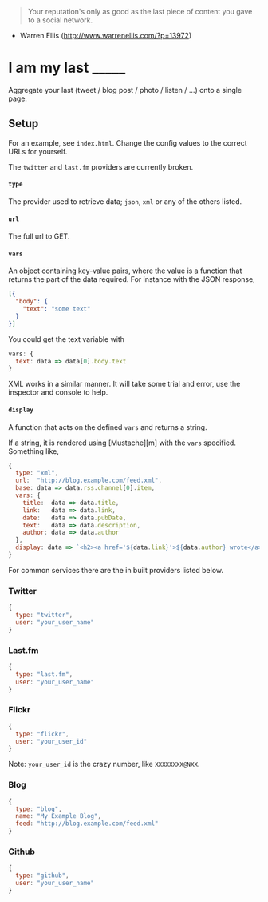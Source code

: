 > Your reputation's only as good as the last piece of content you gave to a
> social network.

- Warren Ellis (http://www.warrenellis.com/?p=13972)


# I am my last _____

Aggregate your last (tweet / blog post / photo / listen / ...) onto a single
page.


## Setup

For an example, see `index.html`. Change the config values to the correct URLs
for yourself.

The `twitter` and `last.fm` providers are currently broken.

#### `type`

The provider used to retrieve data; `json`, `xml` or any of the others listed.

#### `url`

The full url to GET.

#### `vars`

An object containing key-value pairs, where the value is a function that returns
the part of the data required. For instance with the JSON response,

``` json
[{
  "body": {
    "text": "some text"
  }
}]
```

You could get the text variable with

``` js
vars: {
  text: data => data[0].body.text
}
```

XML works in a similar manner. It will take some trial and error, use the inspector
and console to help.

#### `display`

A function that acts on the defined `vars` and returns a string.

If a string, it is rendered using [Mustache][m] with the `vars` specified.
Something like,

``` js
{
  type: "xml",
  url:  "http://blog.example.com/feed.xml",
  base: data => data.rss.channel[0].item,
  vars: {
    title:  data => data.title,
    link:   data => data.link,
    date:   data => data.pubDate,
    text:   data => data.description,
    author: data => data.author
  },
  display: data => `<h2><a href='${data.link}'>${data.author} wrote</a>: ${data.title}</h2><section class='sub'>${data.text}</section>`
}
```


For common services there are the in built providers listed below.


### Twitter

``` js
{
  type: "twitter",
  user: "your_user_name"
}
```


### Last.fm

``` js
{
  type: "last.fm",
  user: "your_user_name"
}
```


### Flickr

``` js
{
  type: "flickr",
  user: "your_user_id"
}
```

Note: `your_user_id` is the crazy number, like `XXXXXXXX@NXX`.


### Blog

``` js
{
  type: "blog",
  name: "My Example Blog",
  feed: "http://blog.example.com/feed.xml"
}
```

### Github

``` js
{
  type: "github",
  user: "your_user_name"
}
```
